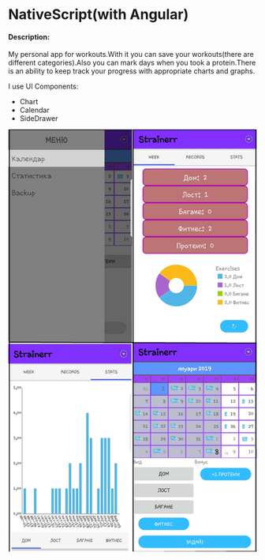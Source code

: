 # NativeScript(with Angular) 

#### Description:
My personal app for workouts.With it you can save your workouts(there are different categories).Also you can mark days when you took a protein.There is an ability to keep track your progress with appropriate charts and graphs. 

I use  UI Components:
 * Chart
 * Calendar
 * SideDrawer
 
![View](images/view.png)
